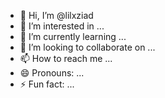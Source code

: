 - 👋 Hi, I’m @lilxziad
- 👀 I’m interested in ...
- 🌱 I’m currently learning ...
- 💞️ I’m looking to collaborate on ...
- 📫 How to reach me ...
- 😄 Pronouns: ...
- ⚡ Fun fact: ...

<!---
lilxziad/lilxziad is a ✨ special ✨ repository because its `README.md` (this file) appears on your GitHub profile.
You can click the Preview link to take a look at your changes.
--->
